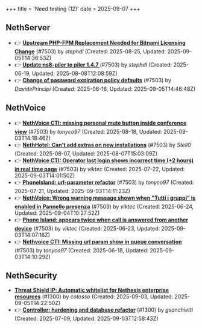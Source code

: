 +++
title = 'Need testing (12)'
date = 2025-09-07
+++

## NethServer
- :point_right: **[Upstream PHP-FPM Replacement Needed for Bitnami Licensing Change](https://github.com/NethServer/dev/issues/7610)** (#7503) by *stephdl* (Created: 2025-08-25, Updated: 2025-09-05T14:36:53Z)
- :point_right: **[Update ns8-piler to piler 1.4.7 ](https://github.com/NethServer/dev/issues/7516)** (#7503) by *stephdl* (Created: 2025-06-19, Updated: 2025-08-08T12:08:59Z)
- :point_right: **[Change of password expiration policy defaults](https://github.com/NethServer/dev/issues/7503)** (#7503) by *DavidePrincipi* (Created: 2025-06-16, Updated: 2025-09-05T14:46:48Z)

## NethVoice
- :point_right: **[NethVoice CTI: missing personal mute button inside conference view](https://github.com/NethServer/dev/issues/7603)** (#7503) by *tonyco97* (Created: 2025-08-18, Updated: 2025-09-03T14:18:46Z)
- :point_right: **[NethHotel: Can't add extras on new installations](https://github.com/NethServer/dev/issues/7600)** (#7503) by *Stell0* (Created: 2025-08-07, Updated: 2025-08-07T15:03:09Z)
- :point_right: **[NethVoice CTI: Operator last login shows incorrect time (+2 hours) in real time page](https://github.com/NethServer/dev/issues/7565)** (#7503) by *viktec* (Created: 2025-07-22, Updated: 2025-09-03T14:01:50Z)
- :point_right: **[PhoneIsland: url-parameter refactor](https://github.com/NethServer/dev/issues/7559)** (#7503) by *tonyco97* (Created: 2025-07-21, Updated: 2025-09-03T14:11:23Z)
- :point_right: **[NethVoice: Wrong warning message shown when "Tutti i gruppi" is enabled in Pannello presenza](https://github.com/NethServer/dev/issues/7523)** (#7503) by *viktec* (Created: 2025-06-24, Updated: 2025-09-04T10:27:52Z)
- :point_right: **[Phone Island: appears twice when call is answered from another device](https://github.com/NethServer/dev/issues/7521)** (#7503) by *viktec* (Created: 2025-06-23, Updated: 2025-09-03T14:07:16Z)
- :point_right: **[Nethvoice CTI: Missing url param show in queue conversation](https://github.com/NethServer/dev/issues/7512)** (#7503) by *tonyco97* (Created: 2025-06-18, Updated: 2025-09-03T14:10:29Z)

## NethSecurity
- **[Threat Shield IP: Automatic whitelist for Nethesis enterprise resources](https://github.com/NethServer/nethsecurity/issues/1364)** (#1300) by *cotosso* (Created: 2025-09-03, Updated: 2025-09-05T14:22:50Z)
- :point_right: **[Controller: hardening and database refactor](https://github.com/NethServer/nethsecurity/issues/1300)** (#1300) by *gsanchietti* (Created: 2025-07-09, Updated: 2025-09-03T12:58:43Z)

